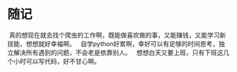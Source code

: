 # 随记
  真的想现在就去找个爬虫的工作啊，既能做喜欢做的事，又能赚钱，又能学习新技能，想想就好幸福啊。
  
  自学python好累啊，幸好可以有足够的时间思考，独立解决所有遇到的问题，不会老是依靠别人。
  
  想想白天又要上班，只有下班这几个小时可以写代码，好不甘心啊。
